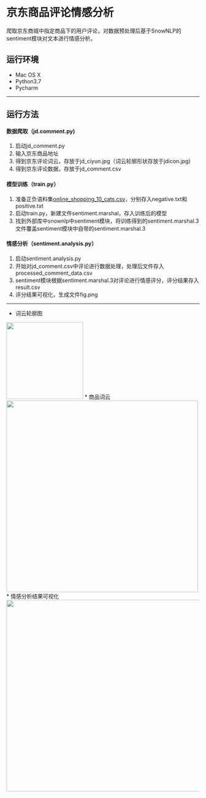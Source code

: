 # 京东商品评论情感分析
爬取京东商城中指定商品下的用户评论，对数据预处理后基于SnowNLP的sentiment模块对文本进行情感分析。
## 运行环境

* Mac OS X
* Python3.7
* Pycharm
---
## 运行方法
#### 数据爬取（jd.comment.py)
1. 启动jd_comment.py
2. 输入京东商品地址
3. 得到京东评论词云，存放于jd_ciyun.jpg（词云轮廓形状存放于jdicon.jpg)
4. 得到京东评论数据，存放于jd_comment.csv
#### 模型训练（train.py）
1. 准备正负语料集[online_shopping_10_cats.csv](https://link.zhihu.com/?target=https%3A//github.com/SophonPlus/ChineseNlpCorpus/raw/master/datasets/online_shopping_10_cats/online_shopping_10_cats.zip)，分别存入negative.txt和positive.txt
2. 启动train.py，新建文件sentiment.marshal，存入训练后的模型
3. 找到外部库中snownlp中sentiment模块，将训练得到的sentiment.marshal.3文件覆盖sentiment模块中自带的sentiment.marshal.3
#### 情感分析（sentiment.analysis.py）
1. 启动sentiment.analysis.py
2. 开始对jd_comment.csv中评论进行数据处理，处理后文件存入processed_comment_data.csv
3. sentiment模块根据sentiment.marshal.3对评论进行情感评分，评分结果存入result.csv
4. 评分结果可视化，生成文件fig.png
---
* 词云轮廓图
<img src="https://raw.githubusercontent.com/DA1YAYUAN/JD-comments-sentiment-analysis/main/jdicon.jpg" width=200 height=200/>
* 商品词云
<img src="https://raw.githubusercontent.com/DA1YAYUAN/JD-comments-sentiment-analysis/main/jd_ciyun.jpg" width=500 height=500/>
* 情感分析结果可视化
<img src="https://raw.githubusercontent.com/DA1YAYUAN/JD-comments-sentiment-analysis/main/fig.png" width=600 height=500/>
